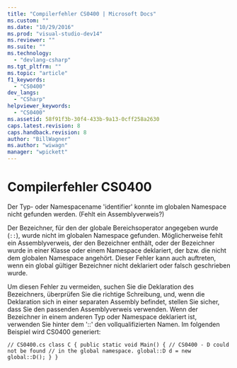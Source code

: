 ```yaml
---
title: "Compilerfehler CS0400 | Microsoft Docs"
ms.custom: ""
ms.date: "10/29/2016"
ms.prod: "visual-studio-dev14"
ms.reviewer: ""
ms.suite: ""
ms.technology: 
  - "devlang-csharp"
ms.tgt_pltfrm: ""
ms.topic: "article"
f1_keywords: 
  - "CS0400"
dev_langs: 
  - "CSharp"
helpviewer_keywords: 
  - "CS0400"
ms.assetid: 58f91f3b-30f4-433b-9a13-0cff258a2630
caps.latest.revision: 8
caps.handback.revision: 8
author: "BillWagner"
ms.author: "wiwagn"
manager: "wpickett"
---
```

# Compilerfehler CS0400
Der Typ\- oder Namespacename 'identifier' konnte im globalen Namespace nicht gefunden werden. \(Fehlt ein Assemblyverweis?\)  
  
 Der Bezeichner, für den der globale Bereichsoperator angegeben wurde \(`::`\), wurde nicht im globalen Namespace gefunden. Möglicherweise fehlt ein Assemblyverweis, der den Bezeichner enthält, oder der Bezeichner wurde in einer Klasse oder einem Namespace deklariert, der bzw. die nicht dem globalen Namespace angehört. Dieser Fehler kann auch auftreten, wenn ein global gültiger Bezeichner nicht deklariert oder falsch geschrieben wurde.  
  
 Um diesen Fehler zu vermeiden, suchen Sie die Deklaration des Bezeichners, überprüfen Sie die richtige Schreibung, und, wenn die Deklaration sich in einer separaten Assembly befindet, stellen Sie sicher, dass Sie den passenden Assemblyverweis verwenden. Wenn der Bezeichner in einem anderen Typ oder Namespace deklariert ist, verwenden Sie hinter dem '::' den vollqualifizierten Namen. Im folgenden Beispiel wird CS0400 generiert:  
  
```  
// CS0400.cs class C { public static void Main() { // CS0400 - D could not be found // in the global namespace. global::D d = new global::D(); } }  
```